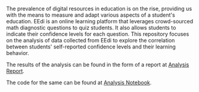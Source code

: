 The prevalence of digital resources in education is on the rise, providing us with the means to measure and adapt various aspects of a student's education. 
EEdi is an online learning platform that leverages crowd-sourced math diagnostic questions to quiz students. It also allows students to indicate their confidence levels for each question. This repository focuses on the analysis of data collected from EEdi to explore the correlation between students' self-reported confidence levels and their learning behavior.

The results of the analysis can be found in the form of a report at [Analysis Report](https://github.com/Ayaan-Hashim/Analysis-of-EEdi/blob/main/Analysis_Report.pdf "Analysis Report pdf").

The code for the same can be found at [Analysis Notebook](https://github.com/Ayaan-Hashim/Analysis-of-EEdi/blob/main/Analysis.ipynb "Analysis.ipynb").
